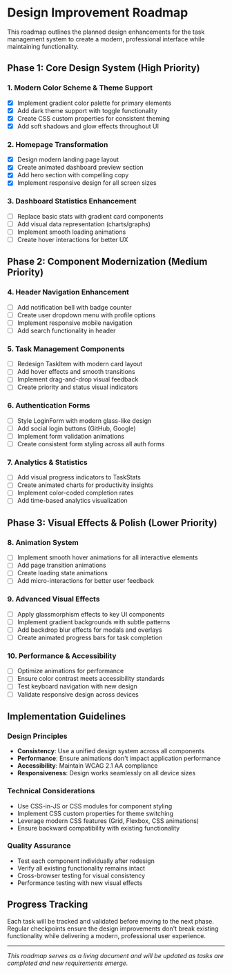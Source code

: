 # Design Improvement Roadmap

This roadmap outlines the planned design enhancements for the task management system to create a modern, professional interface while maintaining functionality.

## Phase 1: Core Design System (High Priority)

### 1. Modern Color Scheme & Theme Support
- [x] Implement gradient color palette for primary elements
- [x] Add dark theme support with toggle functionality
- [x] Create CSS custom properties for consistent theming
- [x] Add soft shadows and glow effects throughout UI

### 2. Homepage Transformation
- [x] Design modern landing page layout
- [x] Create animated dashboard preview section
- [x] Add hero section with compelling copy
- [x] Implement responsive design for all screen sizes

### 3. Dashboard Statistics Enhancement
- [ ] Replace basic stats with gradient card components
- [ ] Add visual data representation (charts/graphs)
- [ ] Implement smooth loading animations
- [ ] Create hover interactions for better UX

## Phase 2: Component Modernization (Medium Priority)

### 4. Header Navigation Enhancement
- [ ] Add notification bell with badge counter
- [ ] Create user dropdown menu with profile options
- [ ] Implement responsive mobile navigation
- [ ] Add search functionality in header

### 5. Task Management Components
- [ ] Redesign TaskItem with modern card layout
- [ ] Add hover effects and smooth transitions
- [ ] Implement drag-and-drop visual feedback
- [ ] Create priority and status visual indicators

### 6. Authentication Forms
- [ ] Style LoginForm with modern glass-like design
- [ ] Add social login buttons (GitHub, Google)
- [ ] Implement form validation animations
- [ ] Create consistent form styling across all auth forms

### 7. Analytics & Statistics
- [ ] Add visual progress indicators to TaskStats
- [ ] Create animated charts for productivity insights
- [ ] Implement color-coded completion rates
- [ ] Add time-based analytics visualization

## Phase 3: Visual Effects & Polish (Lower Priority)

### 8. Animation System
- [ ] Implement smooth hover animations for all interactive elements
- [ ] Add page transition animations
- [ ] Create loading state animations
- [ ] Add micro-interactions for better user feedback

### 9. Advanced Visual Effects
- [ ] Apply glassmorphism effects to key UI components
- [ ] Implement gradient backgrounds with subtle patterns
- [ ] Add backdrop blur effects for modals and overlays
- [ ] Create animated progress bars for task completion

### 10. Performance & Accessibility
- [ ] Optimize animations for performance
- [ ] Ensure color contrast meets accessibility standards
- [ ] Test keyboard navigation with new design
- [ ] Validate responsive design across devices

## Implementation Guidelines

### Design Principles
- **Consistency**: Use a unified design system across all components
- **Performance**: Ensure animations don't impact application performance
- **Accessibility**: Maintain WCAG 2.1 AA compliance
- **Responsiveness**: Design works seamlessly on all device sizes

### Technical Considerations
- Use CSS-in-JS or CSS modules for component styling
- Implement CSS custom properties for theme switching
- Leverage modern CSS features (Grid, Flexbox, CSS animations)
- Ensure backward compatibility with existing functionality

### Quality Assurance
- Test each component individually after redesign
- Verify all existing functionality remains intact
- Cross-browser testing for visual consistency
- Performance testing with new visual effects

## Progress Tracking

Each task will be tracked and validated before moving to the next phase. Regular checkpoints ensure the design improvements don't break existing functionality while delivering a modern, professional user experience.

---

*This roadmap serves as a living document and will be updated as tasks are completed and new requirements emerge.*
